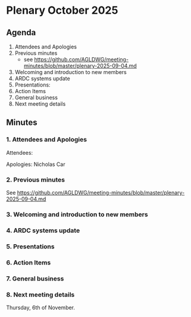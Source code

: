 # Plenary October 2025

## Agenda

1. Attendees and Apologies
2. Previous minutes
   * see https://github.com/AGLDWG/meeting-minutes/blob/master/plenary-2025-09-04.md
3. Welcoming and introduction to new members
4. ARDC systems update
5. Presentations:
7. Action Items
8. General business
9. Next meeting details

## Minutes

### 1. Attendees and Apologies

Attendees: 

Apologies: Nicholas Car

### 2. Previous minutes

See https://github.com/AGLDWG/meeting-minutes/blob/master/plenary-2025-09-04.md

### 3. Welcoming and introduction to new members

### 4. ARDC systems update

### 5. Presentations

### 6. Action Items

### 7. General business

### 8. Next meeting details

Thursday, 6th of November.

